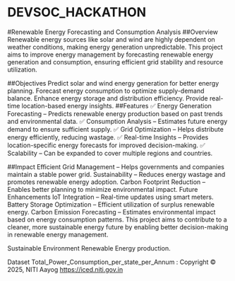 # DEVSOC_HACKATHON

#Renewable Energy Forecasting and Consumption Analysis
##Overview
Renewable energy sources like solar and wind are highly dependent on weather conditions, making energy generation unpredictable. This project aims to improve energy management by forecasting renewable energy generation and consumption, ensuring efficient grid stability and resource utilization.

##Objectives
Predict solar and wind energy generation for better energy planning.
Forecast energy consumption to optimize supply-demand balance.
Enhance energy storage and distribution efficiency.
Provide real-time location-based energy insights.
##Features
✅ Energy Generation Forecasting – Predicts renewable energy production based on past trends and environmental data.
✅ Consumption Analysis – Estimates future energy demand to ensure sufficient supply.
✅ Grid Optimization – Helps distribute energy efficiently, reducing wastage.
✅ Real-time Insights – Provides location-specific energy forecasts for improved decision-making.
✅ Scalability – Can be expanded to cover multiple regions and countries.

##Impact
Efficient Grid Management – Helps governments and companies maintain a stable power grid.
Sustainability – Reduces energy wastage and promotes renewable energy adoption.
Carbon Footprint Reduction – Enables better planning to minimize environmental impact.
Future Enhancements
IoT Integration – Real-time updates using smart meters.
Battery Storage Optimization – Efficient utilization of surplus renewable energy.
Carbon Emission Forecasting – Estimates environmental impact based on energy consumption patterns.
This project aims to contribute to a cleaner, more sustainable energy future by enabling better decision-making in renewable energy management.



Sustainable Environment Renewable Energy production.

Dataset Total_Power_Consumption_per_state_per_Annum : Copyright © 2025, NITI Aayog
https://iced.niti.gov.in
